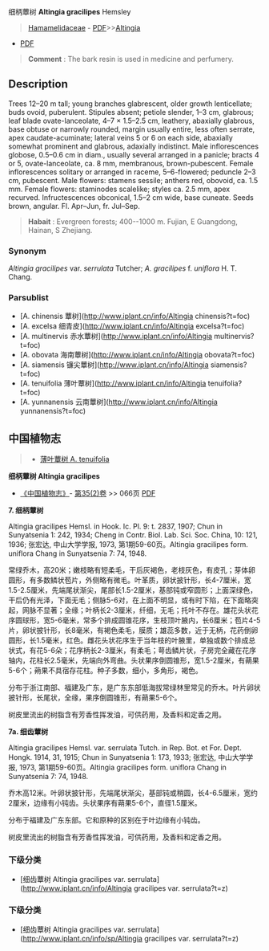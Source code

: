 细柄蕈树 **Altingia gracilipes** Hemsley

> [Hamamelidaceae](http://www.iplant.cn/info/Hamamelidaceae?t=foc) - [PDF](http://www.iplant.cn/foc/pdf/Hamamelidaceae.pdf)>>[Altingia](http://www.iplant.cn/info/Altingia?t=foc)
 - [PDF](http://www.iplant.cn/foc/pdf/Altingia.pdf)


> **Comment** : 
> The bark resin is used in medicine and perfumery.

## Description

Trees 12–20 m tall; young branches glabrescent, older growth lenticellate; buds ovoid, puberulent. Stipules absent; petiole slender, 1–3 cm, glabrous; leaf blade ovate-lanceolate, 4–7 × 1.5–2.5 cm, leathery, abaxially glabrous, base obtuse or narrowly rounded, margin usually entire, less often serrate, apex caudate-acuminate; lateral veins 5 or 6 on each side, abaxially somewhat prominent and glabrous, adaxially indistinct. Male inflorescences globose, 0.5–0.6 cm in diam., usually several arranged in a panicle; bracts 4 or 5, ovate-lanceolate, ca. 8 mm, membranous, brown-pubescent. Female inflorescences solitary or arranged in raceme, 5–6-flowered; peduncle 2–3 cm, pubescent. Male flowers: stamens sessile; anthers red, obovoid, ca. 1.5 mm. Female flowers: staminodes scalelike; styles ca. 2.5 mm, apex recurved. Infructescences obconical, 1.5–2 cm wide, base cuneate. Seeds brown, angular. Fl. Apr–Jun, fr. Jul–Sep.


> **Habait** : 
> Evergreen forests; 400--1000 m. Fujian, E Guangdong, Hainan, S Zhejiang.

### Synonym
*Altingia gracilipes* var. *serrulata* Tutcher; *A. gracilipes* f. *uniflora* H. T. Chang.



### Parsublist

* [A.  chinensis  蕈树](http://www.iplant.cn/info/Altingia chinensis?t=foc)
* [A.  excelsa  细青皮](http://www.iplant.cn/info/Altingia excelsa?t=foc)
* [A.  multinervis  赤水蕈树](http://www.iplant.cn/info/Altingia multinervis?t=foc)
* [A.  obovata  海南蕈树](http://www.iplant.cn/info/Altingia obovata?t=foc)
* [A.  siamensis  镰尖蕈树](http://www.iplant.cn/info/Altingia siamensis?t=foc)
* [A.  tenuifolia  薄叶蕈树](http://www.iplant.cn/info/Altingia tenuifolia?t=foc)
* [A.  yunnanensis  云南蕈树](http://www.iplant.cn/info/Altingia yunnanensis?t=foc)

## 中国植物志

> * [薄叶蕈树  A.  tenuifolia](Altingia-tenuifolia-薄叶蕈树.md)


**细柄蕈树 Altingia gracilipes**

* [《中国植物志》](http://www.iplant.cn/frps)- [第35(2)卷](http://www.iplant.cn/frps/vol/35(2)) >> 066页 [PDF](http://www.iplant.cn/frps/pdf/35(2)/066a.PDF)


**7. 细柄蕈树**

Altingia gracilipes Hemsl. in Hook. Ic. Pl. 9: t. 2837, 1907; Chun in Sunyatsenia 1: 242, 1934; Cheng in Contr. Biol. Lab. Sci. Soc. China, 10: 121, 1936; 张宏达, 中山大学学报, 1973, 第1期59-60页。Altingia gracilipes form. uniflora Chang in Sunyatsenia 7: 74, 1948.

常绿乔木，高20米；嫩枝略有短柔毛，干后灰褐色，老枝灰色，有皮孔；芽体卵圆形，有多数鳞状苞片，外侧略有微毛。叶革质，卵状披针形，长4-7厘米，宽1.5-2.5厘米，先端尾状渐尖，尾部长1.5-2厘米，基部钝或窄圆形；上面深绿色，干后仍有光泽，下面无毛；侧脉5-6对，在上面不明显，或有时下陷，在下面略突起，网脉不显著；全缘；叶柄长2-3厘米，纤细，无毛；托叶不存在。雄花头状花序圆球形，宽5-6毫米，常多个排成圆锥花序，生枝顶叶腋内，长6厘米；苞片4-5片，卵状披针形，长8毫米，有褐色柔毛，膜质；雄蕊多数，近于无柄，花药倒卵圆形，长1.5毫米，红色。雌花头状花序生于当年枝的叶腋里，单独或数个排成总状式，有花5-6朵；花序柄长2-3厘米，有柔毛；萼齿鳞片状，子房完全藏在花序轴内，花柱长2.5毫米，先端向外弯曲。头状果序倒圆锥形，宽1.5-2厘米，有蒴果5-6个；蒴果不具宿存花柱。种子多数，细小，多角形，褐色。

分布于浙江南部、福建及广东，是广东东部低海拔常绿林里常见的乔木。叶片卵状披针形，长尾状，全缘，果序倒圆锥形，有蒴果5-6个。

树皮里流出的树脂含有芳香性挥发油，可供药用，及香料和定香之用。

**7a. 细齿蕈树**

Altingia gracilipes Hemsl. var. serrulata Tutch. in Rep. Bot. et For. Dept. Hongk. 1914, 31, 1915; Chun in Sunyatsenia 1: 173, 1933; 张宏达, 中山大学学报, 1973, 第1期59-60页。Altingia gracilipes form. uniflora Chang in Sunyatsenia 7: 74, 1948.

乔木高12米。叶卵状披针形，先端尾状渐尖，基部钝或稍圆，长4-6.5厘米，宽约2厘米，边缘有小钝齿。头状果序有蒴果5-6个，直径1.5厘米。

分布于福建及广东东部。它和原种的区别在于叶边缘有小钝齿。

树皮里流出的树脂含有芳香性挥发油，可供药用，及香料和定香之用。

### 下级分类
* [细齿蕈树  Altingia gracilipes var. serrulata](http://www.iplant.cn/info/Altingia gracilipes var. serrulata?t=z)

### 下级分类
* [细齿蕈树  Altingia gracilipes var. serrulata](http://www.iplant.cn/info/sp/Altingia gracilipes var. serrulata?t=z)
